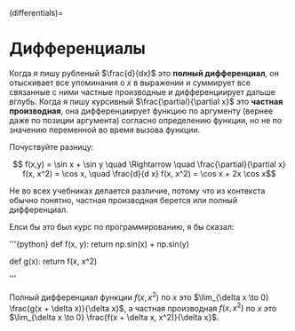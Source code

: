 (differentials)=
# Дифференциалы

Когда я пишу рубленый $\frac{d}{dx}$ это **полный дифференциал**, он отыскивает все упоминания о $x$ в выражении и суммирует все связанные с ними частные производные и дифференциирует дальше вглубь. Когда я пишу курсивный $\frac{\partial}{\partial x}$ это **частная производная**, она дифференциирует функцию по аргументу (вернее даже по позиции аргумента) согласно определению функции, но не по значению переменной во время вызова функции.

Почуствуйте разницу:

$$ f(x,y) = \sin x + \sin y \quad \Rightarrow \quad \frac{\partial}{\partial x} f(x, x^2) = \cos x, \quad \frac{d}{d x} f(x, x^2) = \cos x + 2x \cos x$$

Не во всех учебниках делается различие, потому что из контекста обычно понятно, частная производная берется или полный дифференциал. 

Елси бы это был курс по программированию, я бы сказал:

'''{python}
def f(x, y):
	return np.sin(x) + np.sin(y)

def g(x):
	return f(x, x^2)

'''

Полный дифференциал функции $f(x, x^2)$ по $x$ это $\lim_{\delta x \to 0} \frac{g(x + \delta x)}{\delta x}$, a частная производная $f(x, x^2)$ по $x$ это $\lim_{\delta x \to 0} \frac{f(x + \delta x, x^2)}{\delta x}$.